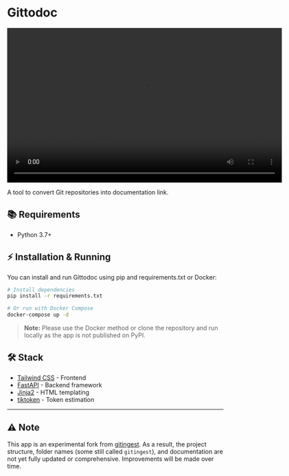 # Gittodoc

<video width="640" height="360" controls>
  <source src="./docs/demo.mp4" type="video/mp4">
  Your browser does not support the video tag.
</video>

A tool to convert Git repositories into documentation link.

## 📚 Requirements

- Python 3.7+

## ⚡ Installation & Running

You can install and run Gittodoc using pip and requirements.txt or Docker:

```bash
# Install dependencies
pip install -r requirements.txt

# Or run with Docker Compose
docker-compose up -d
```

> **Note:** Please use the Docker method or clone the repository and run locally as the app is not published on PyPI.

## 🛠️ Stack

- [Tailwind CSS](https://tailwindcss.com) - Frontend
- [FastAPI](https://github.com/fastapi/fastapi) - Backend framework
- [Jinja2](https://jinja.palletsprojects.com) - HTML templating
- [tiktoken](https://github.com/openai/tiktoken) - Token estimation

---

## ⚠️ Note

This app is an experimental fork from [gitingest](https://github.com/cyclotruc/gitingest). As a result, the project structure, folder names (some still called `gitingest`), and documentation are not yet fully updated or comprehensive. Improvements will be made over time.
